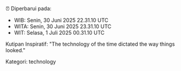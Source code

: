 ⏰ Diperbarui pada:
- WIB: Senin, 30 Juni 2025 22.31.10 UTC
- WITA: Senin, 30 Juni 2025 23.31.10 UTC
- WIT: Selasa, 1 Juli 2025 00.31.10 UTC

Kutipan Inspiratif:
"The technology of the time dictated the way things looked."


Kategori: technology

